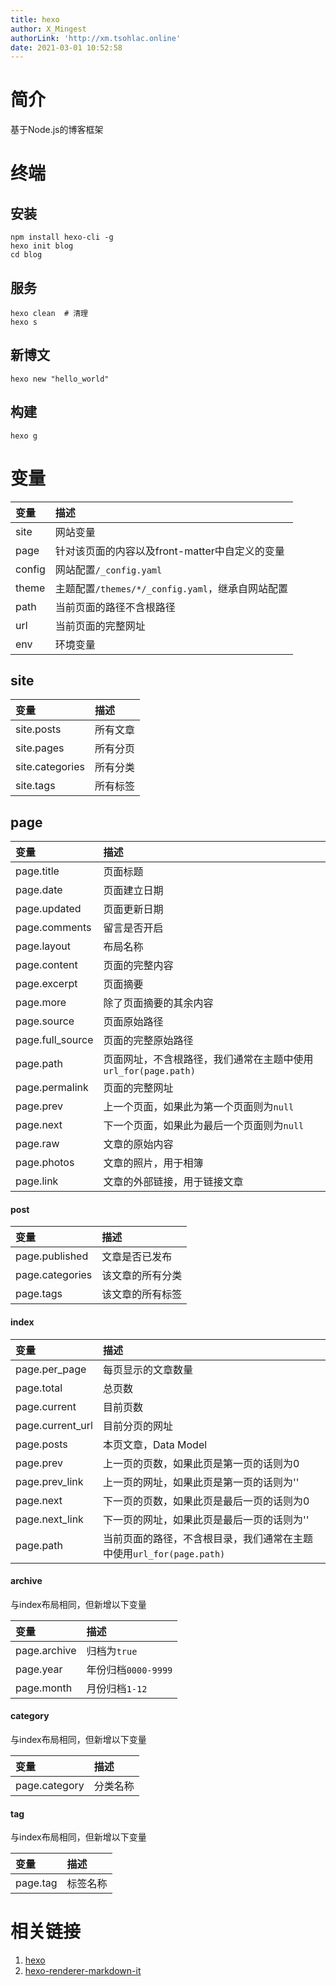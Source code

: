 ```yaml
---
title: hexo
author: X_Mingest
authorLink: 'http://xm.tsohlac.online'
date: 2021-03-01 10:52:58
---
```


# 简介

基于Node.js的博客框架

# 终端

## 安装

```shell
npm install hexo-cli -g
hexo init blog
cd blog
```

## 服务

```shell
hexo clean  # 清理
hexo s
```

## 新博文

```shell
hexo new "hello_world"
```

## 构建

```shell
hexo g
```

# 变量

变量 | 描述
:- | :-
site | 网站变量
page | 针对该页面的内容以及front-matter中自定义的变量
config | 网站配置`/_config.yaml`
theme | 主题配置`/themes/*/_config.yaml`，继承自网站配置
path | 当前页面的路径不含根路径
url | 当前页面的完整网址
env | 环境变量

## site

变量 | 描述
:- | :-
site.posts | 所有文章
site.pages | 所有分页
site.categories | 所有分类
site.tags | 所有标签

## page

变量 | 描述
:- | :-
page.title | 页面标题
page.date | 页面建立日期
page.updated | 页面更新日期
page.comments | 留言是否开启
page.layout | 布局名称
page.content | 页面的完整内容
page.excerpt | 页面摘要
page.more | 除了页面摘要的其余内容
page.source | 页面原始路径
page.full_source | 页面的完整原始路径
page.path | 页面网址，不含根路径，我们通常在主题中使用`url_for(page.path)`
page.permalink | 页面的完整网址
page.prev | 上一个页面，如果此为第一个页面则为`null`
page.next | 下一个页面，如果此为最后一个页面则为`null`
page.raw | 文章的原始内容
page.photos | 文章的照片，用于相簿
page.link | 文章的外部链接，用于链接文章

#### post

变量 | 描述
:- | :-
page.published | 文章是否已发布
page.categories | 该文章的所有分类
page.tags | 该文章的所有标签

#### index

变量 | 描述
:- | :-
page.per_page | 每页显示的文章数量
page.total | 总页数
page.current | 目前页数
page.current_url | 目前分页的网址
page.posts | 本页文章，Data Model
page.prev | 上一页的页数，如果此页是第一页的话则为0
page.prev_link | 上一页的网址，如果此页是第一页的话则为''
page.next | 下一页的页数，如果此页是最后一页的话则为0
page.next_link | 下一页的网址，如果此页是最后一页的话则为''
page.path | 当前页面的路径，不含根目录，我们通常在主题中使用`url_for(page.path)`

#### archive

与index布局相同，但新增以下变量

变量 | 描述
:- | :-
page.archive | 归档为`true`
page.year | 年份归档`0000-9999`
page.month | 月份归档`1-12`

#### category

与index布局相同，但新增以下变量

变量 | 描述
:- | :-
page.category | 分类名称

#### tag

与index布局相同，但新增以下变量

变量 | 描述
:- | :-
page.tag | 标签名称

# 相关链接

1. [hexo](https://github.com/hexojs/hexo)
1. [hexo-renderer-markdown-it](https://github.com/hexojs/hexo-renderer-markdown-it)
